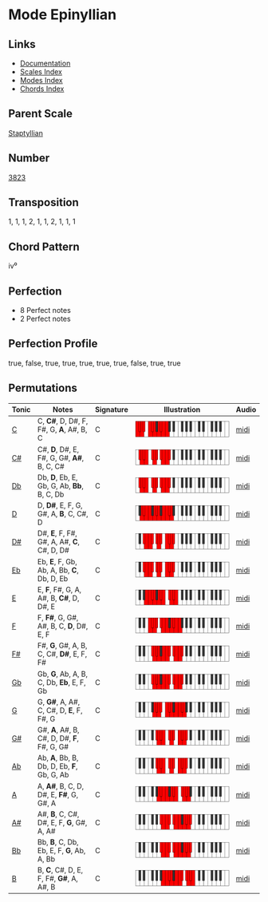 # Mode Epinyllian

## Links

- [Documentation](README.md)
- [Scales Index](Scales.md)
- [Modes Index](Modes.md)
- [Chords Index](Chords.md)

## Parent Scale

[Staptyllian](ScaleStaptyllian.md)

## Number

[3823](https://ianring.com/musictheory/scales/3823)

## Transposition

1, 1, 1, 2, 1, 1, 2, 1, 1, 1

## Chord Pattern

iv⁰

## Perfection

- 8 Perfect notes
- 2 Perfect notes

## Perfection Profile

true, false, true, true, true, true, true, false, true, true

## Permutations

| Tonic | Notes | Signature | Illustration | Audio |
|-------|-------|-----------|--------------|-------|
| [C](ModeCNaturalEpinyllian.md) | C, **C#**, D, D#, F, F#, G, **A**, A#, B, C | C | ![CNaturalEpinyllian](ModeCNaturalEpinyllian.png) | [midi](https://github.com/edipermadi/music/blob/main/docs/ModeCNaturalEpinyllian.mid?raw=true) |
| [C#](ModeCSharpEpinyllian.md) | C#, **D**, D#, E, F#, G, G#, **A#**, B, C, C# | C | ![CSharpEpinyllian](ModeCSharpEpinyllian.png) | [midi](https://github.com/edipermadi/music/blob/main/docs/ModeCSharpEpinyllian.mid?raw=true) |
| [Db](ModeDFlatEpinyllian.md) | Db, **D**, Eb, E, Gb, G, Ab, **Bb**, B, C, Db | C | ![DFlatEpinyllian](ModeDFlatEpinyllian.png) | [midi](https://github.com/edipermadi/music/blob/main/docs/ModeDFlatEpinyllian.mid?raw=true) |
| [D](ModeDNaturalEpinyllian.md) | D, **D#**, E, F, G, G#, A, **B**, C, C#, D | C | ![DNaturalEpinyllian](ModeDNaturalEpinyllian.png) | [midi](https://github.com/edipermadi/music/blob/main/docs/ModeDNaturalEpinyllian.mid?raw=true) |
| [D#](ModeDSharpEpinyllian.md) | D#, **E**, F, F#, G#, A, A#, **C**, C#, D, D# | C | ![DSharpEpinyllian](ModeDSharpEpinyllian.png) | [midi](https://github.com/edipermadi/music/blob/main/docs/ModeDSharpEpinyllian.mid?raw=true) |
| [Eb](ModeEFlatEpinyllian.md) | Eb, **E**, F, Gb, Ab, A, Bb, **C**, Db, D, Eb | C | ![EFlatEpinyllian](ModeEFlatEpinyllian.png) | [midi](https://github.com/edipermadi/music/blob/main/docs/ModeEFlatEpinyllian.mid?raw=true) |
| [E](ModeENaturalEpinyllian.md) | E, **F**, F#, G, A, A#, B, **C#**, D, D#, E | C | ![ENaturalEpinyllian](ModeENaturalEpinyllian.png) | [midi](https://github.com/edipermadi/music/blob/main/docs/ModeENaturalEpinyllian.mid?raw=true) |
| [F](ModeFNaturalEpinyllian.md) | F, **F#**, G, G#, A#, B, C, **D**, D#, E, F | C | ![FNaturalEpinyllian](ModeFNaturalEpinyllian.png) | [midi](https://github.com/edipermadi/music/blob/main/docs/ModeFNaturalEpinyllian.mid?raw=true) |
| [F#](ModeFSharpEpinyllian.md) | F#, **G**, G#, A, B, C, C#, **D#**, E, F, F# | C | ![FSharpEpinyllian](ModeFSharpEpinyllian.png) | [midi](https://github.com/edipermadi/music/blob/main/docs/ModeFSharpEpinyllian.mid?raw=true) |
| [Gb](ModeGFlatEpinyllian.md) | Gb, **G**, Ab, A, B, C, Db, **Eb**, E, F, Gb | C | ![GFlatEpinyllian](ModeGFlatEpinyllian.png) | [midi](https://github.com/edipermadi/music/blob/main/docs/ModeGFlatEpinyllian.mid?raw=true) |
| [G](ModeGNaturalEpinyllian.md) | G, **G#**, A, A#, C, C#, D, **E**, F, F#, G | C | ![GNaturalEpinyllian](ModeGNaturalEpinyllian.png) | [midi](https://github.com/edipermadi/music/blob/main/docs/ModeGNaturalEpinyllian.mid?raw=true) |
| [G#](ModeGSharpEpinyllian.md) | G#, **A**, A#, B, C#, D, D#, **F**, F#, G, G# | C | ![GSharpEpinyllian](ModeGSharpEpinyllian.png) | [midi](https://github.com/edipermadi/music/blob/main/docs/ModeGSharpEpinyllian.mid?raw=true) |
| [Ab](ModeAFlatEpinyllian.md) | Ab, **A**, Bb, B, Db, D, Eb, **F**, Gb, G, Ab | C | ![AFlatEpinyllian](ModeAFlatEpinyllian.png) | [midi](https://github.com/edipermadi/music/blob/main/docs/ModeAFlatEpinyllian.mid?raw=true) |
| [A](ModeANaturalEpinyllian.md) | A, **A#**, B, C, D, D#, E, **F#**, G, G#, A | C | ![ANaturalEpinyllian](ModeANaturalEpinyllian.png) | [midi](https://github.com/edipermadi/music/blob/main/docs/ModeANaturalEpinyllian.mid?raw=true) |
| [A#](ModeASharpEpinyllian.md) | A#, **B**, C, C#, D#, E, F, **G**, G#, A, A# | C | ![ASharpEpinyllian](ModeASharpEpinyllian.png) | [midi](https://github.com/edipermadi/music/blob/main/docs/ModeASharpEpinyllian.mid?raw=true) |
| [Bb](ModeBFlatEpinyllian.md) | Bb, **B**, C, Db, Eb, E, F, **G**, Ab, A, Bb | C | ![BFlatEpinyllian](ModeBFlatEpinyllian.png) | [midi](https://github.com/edipermadi/music/blob/main/docs/ModeBFlatEpinyllian.mid?raw=true) |
| [B](ModeBNaturalEpinyllian.md) | B, **C**, C#, D, E, F, F#, **G#**, A, A#, B | C | ![BNaturalEpinyllian](ModeBNaturalEpinyllian.png) | [midi](https://github.com/edipermadi/music/blob/main/docs/ModeBNaturalEpinyllian.mid?raw=true) |
